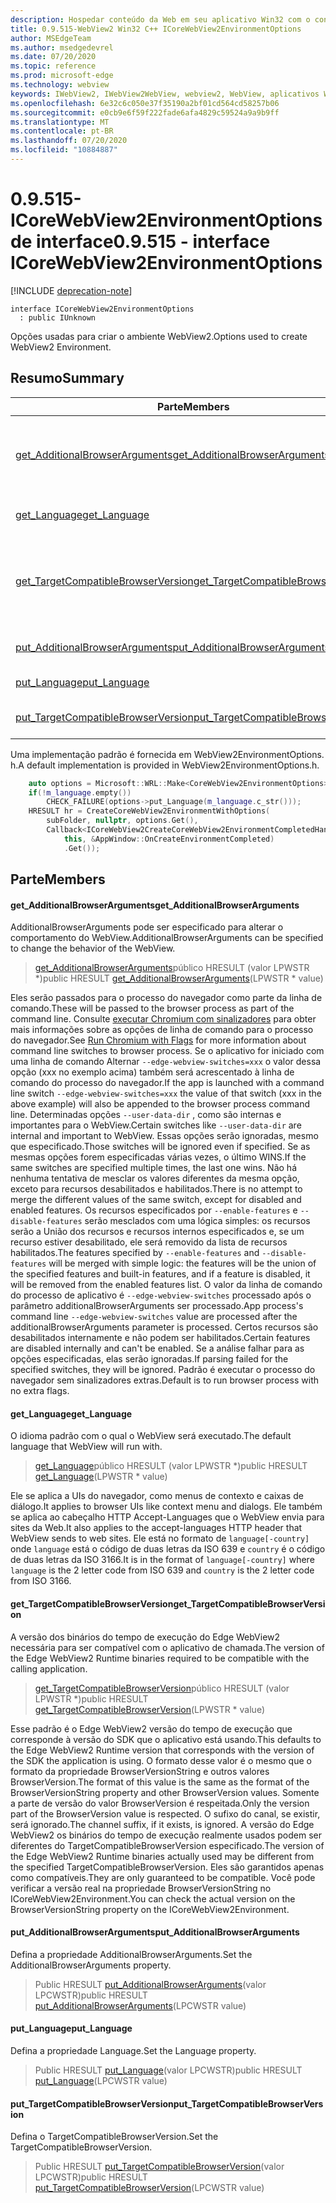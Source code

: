 ```yaml
---
description: Hospedar conteúdo da Web em seu aplicativo Win32 com o controle WebView2 do Microsoft Edge
title: 0.9.515-WebView2 Win32 C++ ICoreWebView2EnvironmentOptions
author: MSEdgeTeam
ms.author: msedgedevrel
ms.date: 07/20/2020
ms.topic: reference
ms.prod: microsoft-edge
ms.technology: webview
keywords: IWebView2, IWebView2WebView, webview2, WebView, aplicativos Win32, Win32, Edge, ICoreWebView2, ICoreWebView2Controller, controle do navegador, HTML Edge
ms.openlocfilehash: 6e32c6c050e37f35190a2bf01cd564cd58257b06
ms.sourcegitcommit: e0cb9e6f59f222fade6afa4829c59524a9a9b9ff
ms.translationtype: MT
ms.contentlocale: pt-BR
ms.lasthandoff: 07/20/2020
ms.locfileid: "10884887"
---
```

# <span data-ttu-id="e325e-104">0.9.515-ICoreWebView2EnvironmentOptions de interface</span><span class="sxs-lookup"><span data-stu-id="e325e-104">0.9.515 - interface ICoreWebView2EnvironmentOptions</span></span> 

[!INCLUDE [deprecation-note](../../includes/deprecation-note.md)]

```
interface ICoreWebView2EnvironmentOptions
  : public IUnknown
```

<span data-ttu-id="e325e-105">Opções usadas para criar o ambiente WebView2.</span><span class="sxs-lookup"><span data-stu-id="e325e-105">Options used to create WebView2 Environment.</span></span>

## <span data-ttu-id="e325e-106">Resumo</span><span class="sxs-lookup"><span data-stu-id="e325e-106">Summary</span></span>

 <span data-ttu-id="e325e-107">Parte</span><span class="sxs-lookup"><span data-stu-id="e325e-107">Members</span></span>                        | <span data-ttu-id="e325e-108">Descrições</span><span class="sxs-lookup"><span data-stu-id="e325e-108">Descriptions</span></span>
--------------------------------|---------------------------------------------
[<span data-ttu-id="e325e-109">get_AdditionalBrowserArguments</span><span class="sxs-lookup"><span data-stu-id="e325e-109">get_AdditionalBrowserArguments</span></span>](#get_additionalbrowserarguments) | <span data-ttu-id="e325e-110">AdditionalBrowserArguments pode ser especificado para alterar o comportamento do WebView.</span><span class="sxs-lookup"><span data-stu-id="e325e-110">AdditionalBrowserArguments can be specified to change the behavior of the WebView.</span></span>
[<span data-ttu-id="e325e-111">get_Language</span><span class="sxs-lookup"><span data-stu-id="e325e-111">get_Language</span></span>](#get_language) | <span data-ttu-id="e325e-112">O idioma padrão com o qual o WebView será executado.</span><span class="sxs-lookup"><span data-stu-id="e325e-112">The default language that WebView will run with.</span></span>
[<span data-ttu-id="e325e-113">get_TargetCompatibleBrowserVersion</span><span class="sxs-lookup"><span data-stu-id="e325e-113">get_TargetCompatibleBrowserVersion</span></span>](#get_targetcompatiblebrowserversion) | <span data-ttu-id="e325e-114">A versão dos binários do tempo de execução do Edge WebView2 necessária para ser compatível com o aplicativo de chamada.</span><span class="sxs-lookup"><span data-stu-id="e325e-114">The version of the Edge WebView2 Runtime binaries required to be compatible with the calling application.</span></span>
[<span data-ttu-id="e325e-115">put_AdditionalBrowserArguments</span><span class="sxs-lookup"><span data-stu-id="e325e-115">put_AdditionalBrowserArguments</span></span>](#put_additionalbrowserarguments) | <span data-ttu-id="e325e-116">Defina a propriedade AdditionalBrowserArguments.</span><span class="sxs-lookup"><span data-stu-id="e325e-116">Set the AdditionalBrowserArguments property.</span></span>
[<span data-ttu-id="e325e-117">put_Language</span><span class="sxs-lookup"><span data-stu-id="e325e-117">put_Language</span></span>](#put_language) | <span data-ttu-id="e325e-118">Defina a propriedade Language.</span><span class="sxs-lookup"><span data-stu-id="e325e-118">Set the Language property.</span></span>
[<span data-ttu-id="e325e-119">put_TargetCompatibleBrowserVersion</span><span class="sxs-lookup"><span data-stu-id="e325e-119">put_TargetCompatibleBrowserVersion</span></span>](#put_targetcompatiblebrowserversion) | <span data-ttu-id="e325e-120">Defina o TargetCompatibleBrowserVersion.</span><span class="sxs-lookup"><span data-stu-id="e325e-120">Set the TargetCompatibleBrowserVersion.</span></span>

<span data-ttu-id="e325e-121">Uma implementação padrão é fornecida em WebView2EnvironmentOptions. h.</span><span class="sxs-lookup"><span data-stu-id="e325e-121">A default implementation is provided in WebView2EnvironmentOptions.h.</span></span>

```cpp
    auto options = Microsoft::WRL::Make<CoreWebView2EnvironmentOptions>();
    if(!m_language.empty())
        CHECK_FAILURE(options->put_Language(m_language.c_str()));
    HRESULT hr = CreateCoreWebView2EnvironmentWithOptions(
        subFolder, nullptr, options.Get(),
        Callback<ICoreWebView2CreateCoreWebView2EnvironmentCompletedHandler>(
            this, &AppWindow::OnCreateEnvironmentCompleted)
            .Get());
```

## <span data-ttu-id="e325e-122">Parte</span><span class="sxs-lookup"><span data-stu-id="e325e-122">Members</span></span>

#### <span data-ttu-id="e325e-123">get_AdditionalBrowserArguments</span><span class="sxs-lookup"><span data-stu-id="e325e-123">get_AdditionalBrowserArguments</span></span> 

<span data-ttu-id="e325e-124">AdditionalBrowserArguments pode ser especificado para alterar o comportamento do WebView.</span><span class="sxs-lookup"><span data-stu-id="e325e-124">AdditionalBrowserArguments can be specified to change the behavior of the WebView.</span></span>

> <span data-ttu-id="e325e-125">[get_AdditionalBrowserArguments](#get_additionalbrowserarguments)público HRESULT (valor LPWSTR \*)</span><span class="sxs-lookup"><span data-stu-id="e325e-125">public HRESULT [get_AdditionalBrowserArguments](#get_additionalbrowserarguments)(LPWSTR \* value)</span></span>

<span data-ttu-id="e325e-126">Eles serão passados para o processo do navegador como parte da linha de comando.</span><span class="sxs-lookup"><span data-stu-id="e325e-126">These will be passed to the browser process as part of the command line.</span></span> <span data-ttu-id="e325e-127">Consulte [executar Chromium com sinalizadores](https://aka.ms/RunChromiumWithFlags) para obter mais informações sobre as opções de linha de comando para o processo do navegador.</span><span class="sxs-lookup"><span data-stu-id="e325e-127">See [Run Chromium with Flags](https://aka.ms/RunChromiumWithFlags) for more information about command line switches to browser process.</span></span> <span data-ttu-id="e325e-128">Se o aplicativo for iniciado com uma linha de comando Alternar `--edge-webview-switches=xxx` o valor dessa opção (xxx no exemplo acima) também será acrescentado à linha de comando do processo do navegador.</span><span class="sxs-lookup"><span data-stu-id="e325e-128">If the app is launched with a command line switch `--edge-webview-switches=xxx` the value of that switch (xxx in the above example) will also be appended to the browser process command line.</span></span> <span data-ttu-id="e325e-129">Determinadas opções `--user-data-dir` , como são internas e importantes para o WebView.</span><span class="sxs-lookup"><span data-stu-id="e325e-129">Certain switches like `--user-data-dir` are internal and important to WebView.</span></span> <span data-ttu-id="e325e-130">Essas opções serão ignoradas, mesmo que especificado.</span><span class="sxs-lookup"><span data-stu-id="e325e-130">Those switches will be ignored even if specified.</span></span> <span data-ttu-id="e325e-131">Se as mesmas opções forem especificadas várias vezes, o último WINS.</span><span class="sxs-lookup"><span data-stu-id="e325e-131">If the same switches are specified multiple times, the last one wins.</span></span> <span data-ttu-id="e325e-132">Não há nenhuma tentativa de mesclar os valores diferentes da mesma opção, exceto para recursos desabilitados e habilitados.</span><span class="sxs-lookup"><span data-stu-id="e325e-132">There is no attempt to merge the different values of the same switch, except for disabled and enabled features.</span></span> <span data-ttu-id="e325e-133">Os recursos especificados por `--enable-features` e `--disable-features` serão mesclados com uma lógica simples: os recursos serão a União dos recursos e recursos internos especificados e, se um recurso estiver desabilitado, ele será removido da lista de recursos habilitados.</span><span class="sxs-lookup"><span data-stu-id="e325e-133">The features specified by `--enable-features` and `--disable-features` will be merged with simple logic: the features will be the union of the specified features and built-in features, and if a feature is disabled, it will be removed from the enabled features list.</span></span> <span data-ttu-id="e325e-134">O valor da linha de comando do processo de aplicativo é `--edge-webview-switches` processado após o parâmetro additionalBrowserArguments ser processado.</span><span class="sxs-lookup"><span data-stu-id="e325e-134">App process's command line `--edge-webview-switches` value are processed after the additionalBrowserArguments parameter is processed.</span></span> <span data-ttu-id="e325e-135">Certos recursos são desabilitados internamente e não podem ser habilitados.</span><span class="sxs-lookup"><span data-stu-id="e325e-135">Certain features are disabled internally and can't be enabled.</span></span> <span data-ttu-id="e325e-136">Se a análise falhar para as opções especificadas, elas serão ignoradas.</span><span class="sxs-lookup"><span data-stu-id="e325e-136">If parsing failed for the specified switches, they will be ignored.</span></span> <span data-ttu-id="e325e-137">Padrão é executar o processo do navegador sem sinalizadores extras.</span><span class="sxs-lookup"><span data-stu-id="e325e-137">Default is to run browser process with no extra flags.</span></span>

#### <span data-ttu-id="e325e-138">get_Language</span><span class="sxs-lookup"><span data-stu-id="e325e-138">get_Language</span></span> 

<span data-ttu-id="e325e-139">O idioma padrão com o qual o WebView será executado.</span><span class="sxs-lookup"><span data-stu-id="e325e-139">The default language that WebView will run with.</span></span>

> <span data-ttu-id="e325e-140">[get_Language](#get_language)público HRESULT (valor LPWSTR \*)</span><span class="sxs-lookup"><span data-stu-id="e325e-140">public HRESULT [get_Language](#get_language)(LPWSTR \* value)</span></span>

<span data-ttu-id="e325e-141">Ele se aplica a UIs do navegador, como menus de contexto e caixas de diálogo.</span><span class="sxs-lookup"><span data-stu-id="e325e-141">It applies to browser UIs like context menu and dialogs.</span></span> <span data-ttu-id="e325e-142">Ele também se aplica ao cabeçalho HTTP Accept-Languages que o WebView envia para sites da Web.</span><span class="sxs-lookup"><span data-stu-id="e325e-142">It also applies to the accept-languages HTTP header that WebView sends to web sites.</span></span> <span data-ttu-id="e325e-143">Ele está no formato de `language[-country]` onde `language` está o código de duas letras da ISO 639 e `country` é o código de duas letras da ISO 3166.</span><span class="sxs-lookup"><span data-stu-id="e325e-143">It is in the format of `language[-country]` where `language` is the 2 letter code from ISO 639 and `country` is the 2 letter code from ISO 3166.</span></span>

#### <span data-ttu-id="e325e-144">get_TargetCompatibleBrowserVersion</span><span class="sxs-lookup"><span data-stu-id="e325e-144">get_TargetCompatibleBrowserVersion</span></span> 

<span data-ttu-id="e325e-145">A versão dos binários do tempo de execução do Edge WebView2 necessária para ser compatível com o aplicativo de chamada.</span><span class="sxs-lookup"><span data-stu-id="e325e-145">The version of the Edge WebView2 Runtime binaries required to be compatible with the calling application.</span></span>

> <span data-ttu-id="e325e-146">[get_TargetCompatibleBrowserVersion](#get_targetcompatiblebrowserversion)público HRESULT (valor LPWSTR \*)</span><span class="sxs-lookup"><span data-stu-id="e325e-146">public HRESULT [get_TargetCompatibleBrowserVersion](#get_targetcompatiblebrowserversion)(LPWSTR \* value)</span></span>

<span data-ttu-id="e325e-147">Esse padrão é o Edge WebView2 versão do tempo de execução que corresponde à versão do SDK que o aplicativo está usando.</span><span class="sxs-lookup"><span data-stu-id="e325e-147">This defaults to the Edge WebView2 Runtime version that corresponds with the version of the SDK the application is using.</span></span> <span data-ttu-id="e325e-148">O formato desse valor é o mesmo que o formato da propriedade BrowserVersionString e outros valores BrowserVersion.</span><span class="sxs-lookup"><span data-stu-id="e325e-148">The format of this value is the same as the format of the BrowserVersionString property and other BrowserVersion values.</span></span> <span data-ttu-id="e325e-149">Somente a parte de versão do valor BrowserVersion é respeitada.</span><span class="sxs-lookup"><span data-stu-id="e325e-149">Only the version part of the BrowserVersion value is respected.</span></span> <span data-ttu-id="e325e-150">O sufixo do canal, se existir, será ignorado.</span><span class="sxs-lookup"><span data-stu-id="e325e-150">The channel suffix, if it exists, is ignored.</span></span> <span data-ttu-id="e325e-151">A versão do Edge WebView2 os binários do tempo de execução realmente usados podem ser diferentes do TargetCompatibleBrowserVersion especificado.</span><span class="sxs-lookup"><span data-stu-id="e325e-151">The version of the Edge WebView2 Runtime binaries actually used may be different from the specified TargetCompatibleBrowserVersion.</span></span> <span data-ttu-id="e325e-152">Eles são garantidos apenas como compatíveis.</span><span class="sxs-lookup"><span data-stu-id="e325e-152">They are only guaranteed to be compatible.</span></span> <span data-ttu-id="e325e-153">Você pode verificar a versão real na propriedade BrowserVersionString no ICoreWebView2Environment.</span><span class="sxs-lookup"><span data-stu-id="e325e-153">You can check the actual version on the BrowserVersionString property on the ICoreWebView2Environment.</span></span>

#### <span data-ttu-id="e325e-154">put_AdditionalBrowserArguments</span><span class="sxs-lookup"><span data-stu-id="e325e-154">put_AdditionalBrowserArguments</span></span> 

<span data-ttu-id="e325e-155">Defina a propriedade AdditionalBrowserArguments.</span><span class="sxs-lookup"><span data-stu-id="e325e-155">Set the AdditionalBrowserArguments property.</span></span>

> <span data-ttu-id="e325e-156">Public HRESULT [put_AdditionalBrowserArguments](#put_additionalbrowserarguments)(valor LPCWSTR)</span><span class="sxs-lookup"><span data-stu-id="e325e-156">public HRESULT [put_AdditionalBrowserArguments](#put_additionalbrowserarguments)(LPCWSTR value)</span></span>

#### <span data-ttu-id="e325e-157">put_Language</span><span class="sxs-lookup"><span data-stu-id="e325e-157">put_Language</span></span> 

<span data-ttu-id="e325e-158">Defina a propriedade Language.</span><span class="sxs-lookup"><span data-stu-id="e325e-158">Set the Language property.</span></span>

> <span data-ttu-id="e325e-159">Public HRESULT [put_Language](#put_language)(valor LPCWSTR)</span><span class="sxs-lookup"><span data-stu-id="e325e-159">public HRESULT [put_Language](#put_language)(LPCWSTR value)</span></span>

#### <span data-ttu-id="e325e-160">put_TargetCompatibleBrowserVersion</span><span class="sxs-lookup"><span data-stu-id="e325e-160">put_TargetCompatibleBrowserVersion</span></span> 

<span data-ttu-id="e325e-161">Defina o TargetCompatibleBrowserVersion.</span><span class="sxs-lookup"><span data-stu-id="e325e-161">Set the TargetCompatibleBrowserVersion.</span></span>

> <span data-ttu-id="e325e-162">Public HRESULT [put_TargetCompatibleBrowserVersion](#put_targetcompatiblebrowserversion)(valor LPCWSTR)</span><span class="sxs-lookup"><span data-stu-id="e325e-162">public HRESULT [put_TargetCompatibleBrowserVersion](#put_targetcompatiblebrowserversion)(LPCWSTR value)</span></span>

